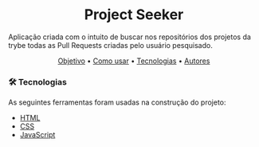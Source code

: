 <h1 align="center">Project Seeker</h1>

Aplicação criada com o intuito de buscar nos repositórios dos projetos da trybe todas as Pull Requests criadas pelo usuário pesquisado.

<p align="center">
 <a href="#objetivo">Objetivo</a> •
 <a href="#comoUsar">Como usar</a> • 
 <a href="#tecnologias">Tecnologias</a> • 
 <a href="#autores">Autores</a>
</p>

### 🛠 Tecnologias

As seguintes ferramentas foram usadas na construção do projeto:

- [HTML](https://www.w3schools.com/html/)
- [CSS](https://pt-br.reactjs.org/)
- [JavaScript](https://www.javascript.com/)